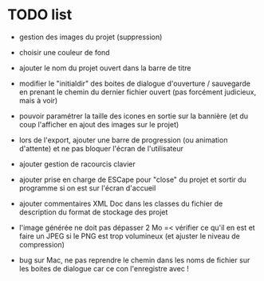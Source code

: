 # TODO list

* gestion des images du projet (suppression)
* choisir une couleur de fond

* ajouter le nom du projet ouvert dans la barre de titre
* modifier le "initialdir" des boites de dialogue d'ouverture / sauvegarde en prenant le chemin du dernier fichier ouvert (pas forcément judicieux, mais à voir)
* pouvoir paramétrer la taille des icones en sortie sur la bannière (et du coup l'afficher en ajout des images sur le projet)

* lors de l'export, ajouter une barre de progression (ou animation d'attente) et ne pas bloquer l'écran de l'utilisateur

* ajouter gestion de racourcis clavier

* ajouter prise en charge de ESCape pour "close" du projet et sortir du programme si on est sur l'écran d'accueil

* ajouter commentaires XML Doc dans les classes du fichier de description du format de stockage des projet

* l'image générée ne doit pas dépasser 2 Mo =< vérifier ce qu'il en est et faire un JPEG si le PNG est trop volumineux (et ajuster le niveau de compression)

* bug sur Mac, ne pas reprendre le chemin dans les noms de fichier sur les boites de dialogue car ce con l'enregistre avec !
